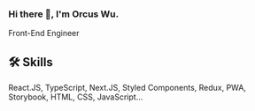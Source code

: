 ### Hi there 👋, I'm Orcus Wu.
Front-End Engineer

## 🛠 Skills
React.JS, TypeScript, Next.JS, Styled Components, Redux, PWA, Storybook, HTML, CSS, JavaScript...

